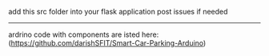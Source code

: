 add this src folder into your flask application
post issues if needed

----------------------------------------------
ardrino code with components are isted here: 
(https://github.com/darishSFIT/Smart-Car-Parking-Arduino)
